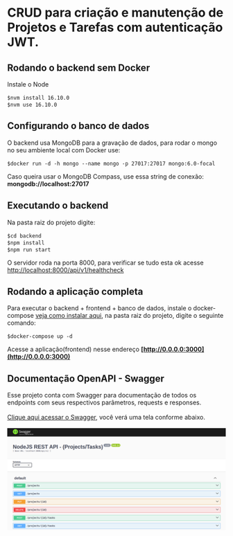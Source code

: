 # CRUD para criação e manutenção de Projetos e Tarefas com autenticação JWT.

## Rodando o backend sem Docker

Instale o Node
```
$nvm install 16.10.0
$nvm use 16.10.0
```

## Configurando o banco de dados
O backend usa MongoDB para a gravação de dados, para rodar o mongo no seu ambiente local com Docker use:
```
$docker run -d -h mongo --name mongo -p 27017:27017 mongo:6.0-focal
```
Caso queira usar o MongoDB Compass, use essa string de conexão:
<b>mongodb://localhost:27017</b>


## Executando o backend
Na pasta raiz do projeto digite:
```
$cd backend
$npm install
$npm run start
```
O servidor roda na porta 8000, para verificar se tudo esta ok acesse [http://localhost:8000/api/v1/healthcheck](http://localhost:8000/api/v1/healthcheck)

## Rodando a aplicação completa
Para executar o backend + frontend + banco de dados, instale o docker-compose [veja como instalar aqui](https://docs.docker.com/compose/install/), na pasta raiz do projeto, digite o seguinte comando:
```
$docker-compose up -d
```
Acesse a aplicação(frontend) nesse endereço <b>[http://0.0.0.0:3000](http://0.0.0.0:3000)</b>

## Documentação OpenAPI - Swagger
Esse projeto conta com Swagger para documentação de todos os endpoints com seus respectivos parâmetros, requests e responses.
\
\
[Clique aqui acessar o Swagger](http://localhost:8000/api/v1/api-docs), 
você verá uma tela conforme abaixo.
\
\
![Swagger](Swagger.png)